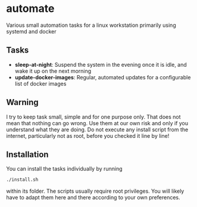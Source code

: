 # automate
Various small automation tasks for a linux workstation primarily using systemd and docker

## Tasks
- **sleep-at-night**: Suspend the system in the evening once it is idle, and wake it up on the next morning
- **update-docker-images**: Regular, automated updates for a configurable list of docker images 

## Warning
I try to keep task small, simple and for one purpose only. That does not mean that nothing
can go wrong. Use them at our own risk and only if you understand what they are doing.
Do not execute any install script from the internet, particularly not as root, before you 
checked it line by line!

## Installation
You can install the tasks individually by running
```bash
./install.sh
```
within its folder. The scripts usually require root privileges. You will likely have to adapt
them here and there according to your own preferences.
